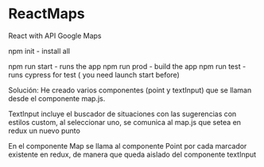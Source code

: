 # ReactMaps
React with API Google Maps

npm init - install all

npm run start - runs the app 
npm run prod - build the app 
npm run test - runs cypress for test ( you need launch start before)


Solución:
He creado varios componentes (point y textInput) que se llaman desde el componente map.js.

TextInput incluye el buscador de situaciones con las sugerencias con estilos custom, al seleccionar uno, se comunica al map.js que setea en redux un nuevo punto

En el componente Map se llama al componente Point por cada marcador existente en redux, de manera que queda aislado del componente textInput 

